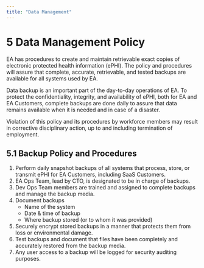 ```yaml
---
title: "Data Management"
---
```

# ​5​ Data Management Policy
EA has procedures to create and maintain retrievable exact copies of electronic protected health information (ePHI). The policy and procedures will assure that complete, accurate, retrievable, and tested backups are available for all systems used by EA.

Data backup is an important part of the day-to-day operations of EA. To protect the confidentiality, integrity, and availability of ePHI, both for EA and EA Customers, complete backups are done daily to assure that data remains available when it is needed and in case of a disaster.

Violation of this policy and its procedures by workforce members may result in corrective disciplinary action, up to and including termination of employment.

## ​5.1​ Backup Policy and Procedures
1. Perform daily snapshot backups of all systems that process, store, or transmit ePHI for EA Customers, including SaaS Customers.
1. EA Ops Team, lead by CTO, is designated to be in charge of backups.
1. Dev Ops Team members are trained and assigned to complete backups and manage the backup media.
1. Document backups
    * Name of the system
    * Date & time of backup
    * Where backup stored (or to whom it was provided)
1. Securely encrypt stored backups in a manner that protects them from loss or environmental damage.
1. Test backups and document that files have been completely and accurately restored from the backup media.
1. Any user access to a backup will be logged for security auditing purposes.
